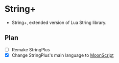 # String+
- String+, extended version of Lua String library.

## Plan
- [ ] Remake StringPlus
- [x] Change StringPlus's main language to [MoonScript](moonscript.org)
